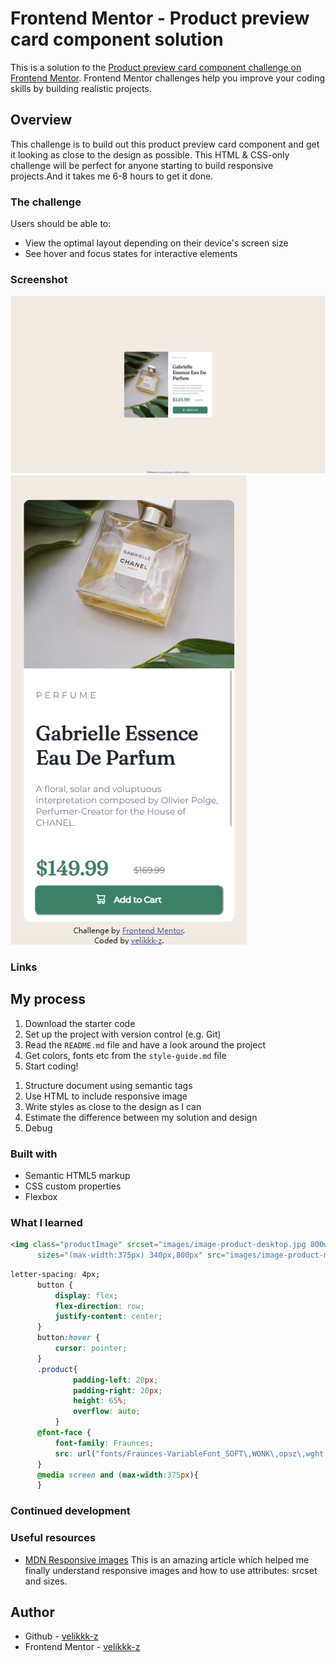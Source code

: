 # Frontend Mentor - Product preview card component solution

This is a solution to the [Product preview card component challenge on Frontend Mentor](https://www.frontendmentor.io/challenges/product-preview-card-component-GO7UmttRfa). Frontend Mentor challenges help you improve your coding skills by building realistic projects. 


## Overview
This challenge is to build out this product preview card component and get it looking as close to the design as possible. This HTML & CSS-only challenge will be perfect for anyone starting to build responsive projects.And it takes me 6-8 hours to get it done.


### The challenge

Users should be able to:

- View the optimal layout depending on their device's screen size
- See hover and focus states for interactive elements


### Screenshot
![](./screenshot.png)
![](./screenshot2.png)

### Links

## My process

1. Download the starter code
2. Set up the project with version control (e.g. Git)
3. Read the `README.md` file and have a look around the project
4. Get colors, fonts etc from the `style-guide.md` file
5. Start coding!
  1) Structure document using semantic tags
  2) Use HTML to include responsive image
  3) Write styles as close to the design as I can
  4) Estimate the difference between my solution and design
  5) Debug
  
  
### Built with

- Semantic HTML5 markup
- CSS custom properties
- Flexbox

### What I learned

```html
<img class="productImage" srcset="images/image-product-desktop.jpg 800w, images/image-product-mobile.jpg 375w"
      sizes="(max-width:375px) 340px,800px" src="images/image-product-mobile.jpg" >
```
```css
letter-spacing: 4px;     
      button {
          display: flex;
          flex-direction: row;
          justify-content: center;
      }
      button:hover {
          cursor: pointer;
      }
      .product{
              padding-left: 20px;
              padding-right: 20px;
              height: 65%;
              overflow: auto;
          }
      @font-face {
          font-family: Fraunces;
          src: url("fonts/Fraunces-VariableFont_SOFT\,WONK\,opsz\,wght.ttf");
      }
      @media screen and (max-width:375px){
      }
```

### Continued development


### Useful resources
- [MDN Responsive images](https://developer.mozilla.org/en-US/docs/Learn/HTML/Multimedia_and_embedding/Responsive_images) This is an amazing article which helped me finally understand responsive images and how to use attributes: srcset and sizes.


## Author
- Github - [velikkk-z](https://github.com/velikkk-z/)
- Frontend Mentor - [velikkk-z](https://www.frontendmentor.io/profile/velikkk-z)
